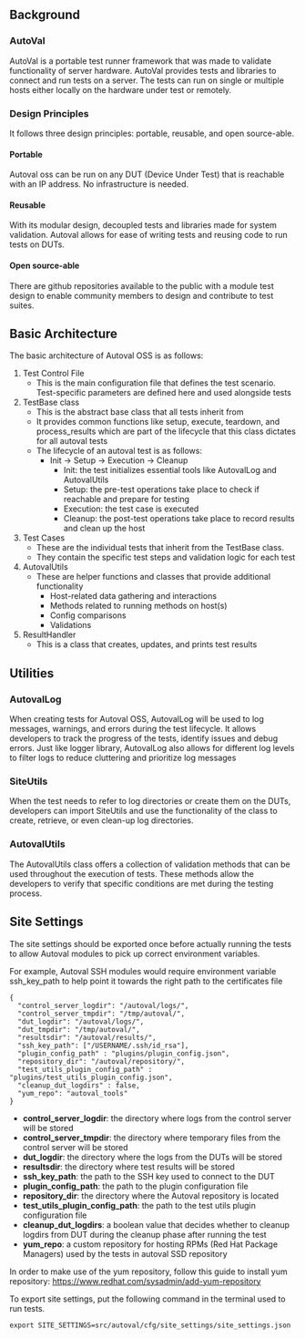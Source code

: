 ## Background
### AutoVal
AutoVal is a portable test runner framework that was made to validate functionality of server hardware. AutoVal provides tests and libraries to connect and run tests on a server. The tests can run on single or multiple hosts either locally on the hardware under test or remotely.

### Design Principles
It follows three design principles: portable, reusable, and open source-able.

#### Portable
Autoval oss can be run on any DUT (Device Under Test) that is reachable with an IP address. No infrastructure is needed.

#### Reusable
With its modular design, decoupled tests and libraries made for system validation. Autoval allows for ease of writing tests and reusing code to run tests on DUTs.

#### Open source-able
There are github repositories available to the public with a module test design to enable community members to design and contribute to test suites.

## Basic Architecture
The basic architecture of Autoval OSS is as follows:
1. Test Control File
    * This is the main configuration file that defines the test scenario.
    Test-specific parameters are defined here and used alongside tests
2. TestBase class
    * This is the abstract base class that all tests inherit from
    * It provides common functions like setup, execute, teardown, and process_results which are part of the lifecycle that this class dictates for all autoval tests
    * The lifecycle of an autoval test is as follows:
        + Init → Setup → Execution → Cleanup
            + Init: the test initializes essential tools like AutovalLog and AutovalUtils
            + Setup: the pre-test operations take place to check if reachable and prepare for testing
            + Execution: the test case is executed
            + Cleanup: the post-test operations take place to record results and clean up the host
3. Test Cases
    * These are the individual tests that inherit from the TestBase class.
    * They contain the specific test steps and validation logic for each test
4. AutovalUtils
    * These are helper functions and classes that provide additional functionality
        + Host-related data gathering and interactions
        + Methods related to running methods on host(s)
        + Config comparisons
        + Validations
5. ResultHandler
    * This is a class that creates, updates, and prints test results

## Utilities
### AutovalLog
When creating tests for Autoval OSS, AutovalLog will be used to log messages, warnings, and errors during the test lifecycle. It allows developers to track the progress of the tests, identify issues and debug errors. Just like logger library, AutovalLog also allows for different log levels to filter logs to reduce cluttering and prioritize log messages

### SiteUtils
When the test needs to refer to log directories or create them on the DUTs, developers can import SiteUtils and use the functionality of the class to create, retrieve, or even clean-up log directories.

### AutovalUtils
The AutovalUtils class offers a collection of validation methods that can be used throughout the execution of tests. These methods allow the developers to verify that specific conditions are met during the testing process.

## Site Settings
The site settings should be exported once before actually running the tests to allow Autoval modules to pick up correct environment variables.

For example, Autoval SSH modules would require environment variable ssh_key_path to help point it towards the right path to the certificates file

```
{
  "control_server_logdir": "/autoval/logs/",
  "control_server_tmpdir": "/tmp/autoval/",
  "dut_logdir": "/autoval/logs/",
  "dut_tmpdir": "/tmp/autoval/",
  "resultsdir": "/autoval/results/",
  "ssh_key_path": ["/USERNAME/.ssh/id_rsa"],
  "plugin_config_path" : "plugins/plugin_config.json",
  "repository_dir": "/autoval/repository/",
  "test_utils_plugin_config_path" : "plugins/test_utils_plugin_config.json",
  "cleanup_dut_logdirs" : false,
  "yum_repo": "autoval_tools"
}
```

* **control_server_logdir**: the directory where logs from the control server will be stored
* **control_server_tmpdir**: the directory where temporary files from the control server will be stored
* **dut_logdir**: the directory where the logs from the DUTs will be stored
* **resultsdir**: the directory where test results will be stored
* **ssh_key_path**: the path to the SSH key used to connect to the DUT
* **plugin_config_path**: the path to the plugin configuration file
* **repository_dir**: the directory where the Autoval repository is located
* **test_utils_plugin_config_path**: the path to the test utils plugin configuration file
* **cleanup_dut_logdirs**: a boolean value that decides whether to cleanup logdirs from DUT during the cleanup phase after running the test
* **yum_repo**: a custom repository for hosting RPMs (Red Hat Package Managers) used by the tests in autoval SSD repository

In order to make use of the yum repository, follow this guide to install yum repository: https://www.redhat.com/sysadmin/add-yum-repository

To export site settings, put the following command in the terminal used to run tests.

```
export SITE_SETTINGS=src/autoval/cfg/site_settings/site_settings.json
```
